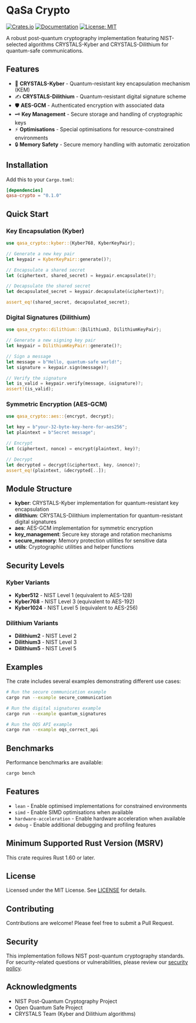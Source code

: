 # QaSa Crypto

[![Crates.io](https://img.shields.io/crates/v/qasa-crypto.svg)](https://crates.io/crates/qasa-crypto)
[![Documentation](https://docs.rs/qasa-crypto/badge.svg)](https://docs.rs/qasa-crypto)
[![License: MIT](https://img.shields.io/badge/License-MIT-yellow.svg)](https://opensource.org/licenses/MIT)

A robust post-quantum cryptography implementation featuring NIST-selected algorithms CRYSTALS-Kyber and CRYSTALS-Dilithium for quantum-safe communications.

## Features

- 🔐 **CRYSTALS-Kyber** - Quantum-resistant key encapsulation mechanism (KEM)
- ✍️ **CRYSTALS-Dilithium** - Quantum-resistant digital signature scheme  
- 🛡️ **AES-GCM** - Authenticated encryption with associated data
- 🗝️ **Key Management** - Secure storage and handling of cryptographic keys
- ⚡ **Optimisations** - Special optimisations for resource-constrained environments
- 🔒 **Memory Safety** - Secure memory handling with automatic zeroization

## Installation

Add this to your `Cargo.toml`:

```toml
[dependencies]
qasa-crypto = "0.1.0"
```

## Quick Start

### Key Encapsulation (Kyber)

```rust
use qasa_crypto::kyber::{Kyber768, KyberKeyPair};

// Generate a new key pair
let keypair = KyberKeyPair::generate()?;

// Encapsulate a shared secret
let (ciphertext, shared_secret) = keypair.encapsulate()?;

// Decapsulate the shared secret
let decapsulated_secret = keypair.decapsulate(&ciphertext)?;

assert_eq!(shared_secret, decapsulated_secret);
```

### Digital Signatures (Dilithium)

```rust
use qasa_crypto::dilithium::{Dilithium3, DilithiumKeyPair};

// Generate a new signing key pair
let keypair = DilithiumKeyPair::generate()?;

// Sign a message
let message = b"Hello, quantum-safe world!";
let signature = keypair.sign(message)?;

// Verify the signature
let is_valid = keypair.verify(message, &signature)?;
assert!(is_valid);
```

### Symmetric Encryption (AES-GCM)

```rust
use qasa_crypto::aes::{encrypt, decrypt};

let key = b"your-32-byte-key-here-for-aes256";
let plaintext = b"Secret message";

// Encrypt
let (ciphertext, nonce) = encrypt(plaintext, key)?;

// Decrypt
let decrypted = decrypt(&ciphertext, key, &nonce)?;
assert_eq!(plaintext, &decrypted[..]);
```

## Module Structure

- **kyber**: CRYSTALS-Kyber implementation for quantum-resistant key encapsulation
- **dilithium**: CRYSTALS-Dilithium implementation for quantum-resistant digital signatures  
- **aes**: AES-GCM implementation for symmetric encryption
- **key_management**: Secure key storage and rotation mechanisms
- **secure_memory**: Memory protection utilities for sensitive data
- **utils**: Cryptographic utilities and helper functions

## Security Levels

### Kyber Variants
- **Kyber512** - NIST Level 1 (equivalent to AES-128)
- **Kyber768** - NIST Level 3 (equivalent to AES-192) 
- **Kyber1024** - NIST Level 5 (equivalent to AES-256)

### Dilithium Variants  
- **Dilithium2** - NIST Level 2
- **Dilithium3** - NIST Level 3
- **Dilithium5** - NIST Level 5

## Examples

The crate includes several examples demonstrating different use cases:

```bash
# Run the secure communication example
cargo run --example secure_communication

# Run the digital signatures example  
cargo run --example quantum_signatures

# Run the OQS API example
cargo run --example oqs_correct_api
```

## Benchmarks

Performance benchmarks are available:

```bash
cargo bench
```

## Features

- `lean` - Enable optimised implementations for constrained environments
- `simd` - Enable SIMD optimisations when available
- `hardware-acceleration` - Enable hardware acceleration when available
- `debug` - Enable additional debugging and profiling features

## Minimum Supported Rust Version (MSRV)

This crate requires Rust 1.60 or later.

## License

Licensed under the MIT License. See [LICENSE](LICENSE) for details.

## Contributing

Contributions are welcome! Please feel free to submit a Pull Request.

## Security

This implementation follows NIST post-quantum cryptography standards. For security-related questions or vulnerabilities, please review our [security policy](security_review.md).

## Acknowledgments

- NIST Post-Quantum Cryptography Project
- Open Quantum Safe Project  
- CRYSTALS Team (Kyber and Dilithium algorithms) 